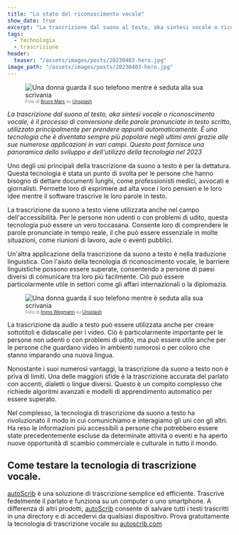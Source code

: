 ```yaml
---
title: "Lo stato del riconoscimento vocale"
show_date: true
excerpt: "La trascrizione dal suono al testo, aka sintesi vocale o riconoscimento vocale, è il processo di conversione delle parole pronunciate in testo scritto, utilizzato principalmente per prendere appunti automaticamente."
tags:
  - technologia
  - trascrizione
header:
  teaser: "/assets/images/posts/20230403-hero.jpg"
image_path: "/assets/images/posts/20230403-hero.jpg"
---
```


<figure>
<img src="{{ site.url }}{{ site.baseurl }}/assets/images/posts/20230403-hero.jpg" alt="Una donna guarda il suo telefono mentre è seduta alla sua scrivania" class="full" loading="lazy">
<figcaption style="color:grey; font-size:10px;">Foto di <a href="https://unsplash.com/@brucemars">Bruce Mars</a> su <a href="https://unsplash.com">Unsplash</a>
  </figcaption>
</figure>

_La trascrizione dal suono al testo, aka sintesi vocale o riconoscimento vocale, è il processo di conversione delle parole pronunciate in testo scritto, utilizzato principalmente per prendere appunti automaticamente. È una tecnologia che è diventata sempre più popolare negli ultimi anni grazie alle sue numerose applicazioni in vari campi.
Questo post fornisce una panoramica dello sviluppo e dell'utilizzo della tecnologia nel 2023_

Uno degli usi principali della trascrizione da suono a testo è per la dettatura. Questa tecnologia è stata un punto di svolta per le persone che hanno bisogno di dettare documenti lunghi, come professionisti medici, avvocati e giornalisti. Permette loro di esprimere ad alta voce i loro pensieri e le loro idee mentre il software trascrive le loro parole in testo.

La trascrizione da suono a testo viene utilizzata anche nel campo dell'accessibilità. Per le persone non udenti o con problemi di udito, questa tecnologia può essere un vero toccasana. Consente loro di comprendere le parole pronunciate in tempo reale, il che può essere essenziale in molte situazioni, come riunioni di lavoro, aule o eventi pubblici.

Un'altra applicazione della trascrizione da suono a testo è nella traduzione linguistica. Con l'aiuto della tecnologia di riconoscimento vocale, le barriere linguistiche possono essere superate, consentendo a persone di paesi diversi di comunicare tra loro più facilmente. Ciò può essere particolarmente utile in settori come gli affari internazionali o la diplomazia.

<figure>
<img src="{{ site.url }}{{ site.baseurl }}/assets/images/posts/20230403-caption.jpg" alt="Una donna guarda il suo telefono mentre è seduta alla sua scrivania" class="full" loading="lazy">
<figcaption style="color:grey; font-size:10px;">Foto di <a href="https://unsplash.com/@macroman">Immo Wegmann</a> su <a href="https://unsplash.com">Unsplash</a>
  </figcaption>
</figure>

La trascrizione da audio a testo può essere utilizzata anche per creare sottotitoli e didascalie per i video. Ciò è particolarmente importante per le persone non udenti o con problemi di udito, ma può essere utile anche per le persone che guardano video in ambienti rumorosi o per coloro che stanno imparando una nuova lingua.

Nonostante i suoi numerosi vantaggi, la trascrizione da suono a testo non è priva di limiti. Una delle maggiori sfide è la trascrizione accurata del parlato con accenti, dialetti o lingue diversi. Questo è un compito complesso che richiede algoritmi avanzati e modelli di apprendimento automatico per essere superato.

Nel complesso, la tecnologia di trascrizione da suono a testo ha rivoluzionato il modo in cui comunichiamo e interagiamo gli uni con gli altri. Ha reso le informazioni più accessibili a persone che potrebbero essere state precedentemente escluse da determinate attività o eventi e ha aperto nuove opportunità di scambio commerciale e culturale in tutto il mondo.

## Come testare la tecnologia di trascrizione vocale.

[autoScrib](https://autoscrib.com/) è una soluzione di trascrizione semplice ed efficiente. Trascrive fedelmente il parlato e funziona su un computer o uno smartphone. A differenza di altri prodotti, [autoScrib](https://autoscrib.com/) consente di salvare tutti i testi trascritti in una directory e di accedervi da qualsiasi dispositivo.
Prova gratuitamente la tecnologia di trascrizione vocale su [autoscrib.com](https://autoscrib.com/)
